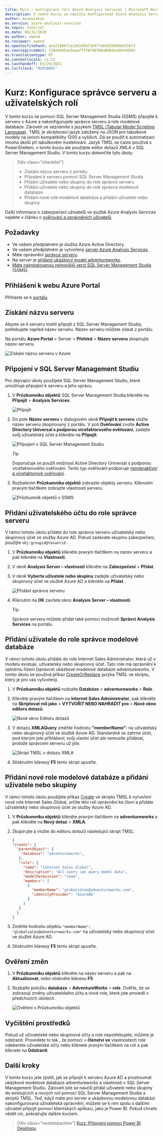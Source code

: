 ```yaml
---
title: Kurz – konfigurace rolí Azure Analysis Services | Microsoft Docs
description: V tomto kurzu se naučíte konfigurovat Azure Analysis Services rolí správce a uživatelů pomocí Azure Portal nebo SQL Server Management Studio.
author: minewiskan
ms.service: azure-analysis-services
ms.topic: tutorial
ms.date: 08/31/2020
ms.author: owend
ms.reviewer: owend
ms.openlocfilehash: aea2196671a136145671b977a6d925849b635b73
ms.sourcegitcommit: f28ebb95ae9aaaff3f87d8388a09b41e0b3445b5
ms.translationtype: MT
ms.contentlocale: cs-CZ
ms.lasthandoff: 03/29/2021
ms.locfileid: "92018691"
---
```

# <a name="tutorial-configure-server-administrator-and-user-roles"></a>Kurz: Konfigurace správce serveru a uživatelských rolí

 V tomto kurzu se pomocí SQL Server Management Studia (SSMS) připojíte k serveru v Azure a nakonfigurujete správce serveru a role modelové databáze. Zároveň se seznámíte s jazykem [TMSL (Tabular Model Scripting Language)](/analysis-services/tabular-model-programming-compatibility-level-1200/tabular-model-programming-for-compatibility-level-1200). TMSL je skriptovací jazyk založený na JSON pro tabulkové modely na úrovni kompatibility 1200 a vyšších. Dá se použít k automatizaci mnoha úkolů při tabulkovém modelování. Jazyk TMSL se často používá s PowerShellem, v tomto kurzu ale použijete editor dotazů XMLA v SQL Server Management Studiu. V tomto kurzu dokončíte tyto úkoly: 
  
> [!div class="checklist"]
> * Získání názvu serveru z portálu
> * Připojení k serveru pomocí SQL Server Management Studia
> * Přidání uživatele nebo skupiny do role správce serveru 
> * Přidání uživatele nebo skupiny do role správce modelové databáze
> * Přidání nové role modelové databáze a přidání uživatele nebo skupiny

Další informace o zabezpečení uživatelů ve službě Azure Analysis Services najdete v článku o [ověřování a oprávněních uživatelů](../analysis-services-manage-users.md). 

## <a name="prerequisites"></a>Požadavky

- Ve vašem předplatném je služba Azure Active Directory.
- Ve vašem předplatném je vytvořený [server Azure Analysis Services](../analysis-services-create-server.md).
- Máte oprávnění [správce serveru](../analysis-services-server-admins.md).
- Na server je [přidaný ukázkový model adventureworks](../analysis-services-create-sample-model.md).
- [Máte nainstalovanou nejnovější verzi SQL Server Management Studia](/sql/ssms/download-sql-server-management-studio-ssms) (SSMS).

## <a name="sign-in-to-the-azure-portal"></a>Přihlášení k webu Azure Portal

Přihlaste se k [portálu](https://portal.azure.com/).

## <a name="get-server-name"></a>Získání názvu serveru
Abyste se k serveru mohli připojit z SQL Server Management Studia, potřebujete napřed název serveru. Název serveru můžete získat z portálu.

Na portálu **Azure Portal** > Server > **Přehled** > **Název serveru** zkopírujte název serveru.
   
   ![Získání názvu serveru v Azure](./media/analysis-services-tutorial-roles/aas-copy-server-name.png)

## <a name="connect-in-ssms"></a>Připojení v SQL Server Management Studiu

Pro zbývající úkoly použijete SQL Server Management Studio, které umožňuje připojení k serveru a jeho správu.

1. V **Průzkumníku objektů** SQL Server Management Studia klikněte na **Připojit** > **Analysis Services**.

    ![Připojit](./media/analysis-services-tutorial-roles/aas-ssms-connect.png)

2. Do pole **Název serveru** v dialogovém okně **Připojit k serveru** vložte název serveru zkopírovaný z portálu. V poli **Ověřování** zvolte **Active Directory Universal s podporou vícefaktorového ověřování**, zadejte svůj uživatelský účet a klikněte na **Připojit**.
   
    ![Připojení v SQL Server Management Studiu](./media/analysis-services-tutorial-roles/aas-connect-ssms-auth.png)

    > [!TIP]
    > Doporučuje se použít možnost Active Directory Universal s podporou vícefaktorového ověřování. Tento typ ověřování podporuje [neinteraktivní a vícefaktorové ověřování](../../azure-sql/database/authentication-mfa-ssms-overview.md). 

3. Rozbalením **Průzkumníka objektů** zobrazte objekty serveru. Kliknutím pravým tlačítkem zobrazte vlastnosti serveru.
   
    ![Průzkumník objektů v SSMS](./media/analysis-services-tutorial-roles/aas-connect-ssms-objexp.png)

## <a name="add-a-user-account-to-the-server-administrator-role"></a>Přidání uživatelského účtu do role správce serveru

V rámci tohoto úkolu přidáte do role správce serveru uživatelský nebo skupinový účet ze služby Azure AD. Pokud zadáváte skupinu zabezpečení, použijte `obj:groupid@tenantid` .

1. V **Průzkumníku objektů** klikněte pravým tlačítkem na název serveru a pak klikněte na **Vlastnosti**. 
2. V okně **Analysis Server – vlastnosti** klikněte na **Zabezpečení** > **Přidat**.
3. V okně **Vyberte uživatele nebo skupinu** zadejte uživatelský nebo skupinový účet ve službě Azure AD a klikněte na **Přidat**. 
   
     ![Přidání správce serveru](./media/analysis-services-tutorial-roles/aas-add-server-admin.png)

4. Kliknutím na **OK** zavřete okno **Analysis Server – vlastnosti**.

    > [!TIP]
    > Správce serveru můžete přidat také pomocí možnosti **Správci Analysis Services** na portálu. 

## <a name="add-a-user-to-the-model-database-administrator-role"></a>Přidání uživatele do role správce modelové databáze

V rámci tohoto úkolu přidáte do role Internet Sales Administrator, která už v modelu existuje, uživatelský nebo skupinový účet. Tato role má oprávnění k úplnému řízení (správce) ukázkové modelové databáze adventureworks. V tomto úkolu se používá příkaz [CreateOrReplace](/analysis-services/tmsl/createorreplace-command-tmsl) jazyka TMSL ve skriptu, který je pro vás vytvořený.

1. V **Průzkumníku objektů** rozbalte **Databáze** > **adventureworks** > **Role**. 
2. Klikněte pravým tlačítkem na **Internet Sales Administrator**, pak klikněte na **Skriptovat roli jako** > **VYTVOŘIT NEBO NAHRADIT pro** > **Nové okno editoru dotazů**.

    ![Nové okno Editoru dotazů](./media/analysis-services-tutorial-roles/aas-add-db-admin.png)

3. V dotazu **XMLAQuery** změňte hodnotu **"memberName":** na uživatelský nebo skupinový účet ve službě Azure AD. Standardně se zahrne účet, pod kterým jste přihlášení; svůj vlastní účet ale nemusíte přidávat, protože správcem serveru už jste.

    ![Skript TMSL v dotazu XMLA](./media/analysis-services-tutorial-roles/aas-add-db-admin-script.png)

4. Stisknutím klávesy **F5** tento skript spusťte.


## <a name="add-a-new-model-database-role-and-add-a-user-or-group"></a>Přidání nové role modelové databáze a přidání uživatele nebo skupiny

V rámci tohoto úkolu použijete příkaz [Create](/analysis-services/tmsl/create-command-tmsl) ve skriptu TMSL k vytvoření nové role Internet Sales Global, určíte této roli oprávnění ke *čtení* a přidáte uživatelský nebo skupinový účet ze služby Azure AD.

1. V **Průzkumníku objektů** klikněte pravým tlačítkem na **adventureworks** a pak klikněte na **Nový dotaz** > **XMLA**. 
2. Zkopírujte a vložte do editoru dotazů následující skript TMSL:

    ```JSON
    {
    "create": {
      "parentObject": {
        "database": "adventureworks",
       },
       "role": {
         "name": "Internet Sales Global",
         "description": "All users can query model data",
         "modelPermission": "read",
         "members": [
           {
             "memberName": "globalsales@adventureworks.com",
             "identityProvider": "AzureAD"
           }
         ]
       }
      }
    }
    ```

3. Změňte hodnotu objektu `"memberName": "globalsales@adventureworks.com"` na uživatelský nebo skupinový účet ve službě Azure AD.
4. Stisknutím klávesy **F5** tento skript spusťte.

## <a name="verify-your-changes"></a>Ověření změn

1. V **Průzkumníku objektů** klikněte na název serveru a pak na **Aktualizovat**, nebo stiskněte klávesu **F5**.
2. Rozbalte položku **databáze**  >  **AdventureWorks**  >  **role**. Ověřte, že se zobrazují změny uživatelského účtu a nové role, které jste provedli v předchozích úkolech.   

    ![Ověření v Průzkumníku objektů](./media/analysis-services-tutorial-roles/aas-connect-ssms-verify.png)

## <a name="clean-up-resources"></a>Vyčištění prostředků

Pokud už uživatelské nebo skupinové účty a role nepotřebujete, můžete je odstranit. Provedete to tak , že pomocí  >  **členství ve** vlastnostech role odeberete uživatelské účty nebo kliknete pravým tlačítkem na roli a pak kliknete na **Odstranit**.


## <a name="next-steps"></a>Další kroky
V tomto kurzu jste zjistili, jak se připojit k serveru Azure AD a prozkoumat ukázkové modelové databáze adventureworks a vlastnosti v SQL Server Management Studiu. Zároveň jste se naučili přidat uživatele nebo skupiny do existujících a nových rolí pomocí SQL Server Management Studia a skriptů TMSL. Teď, když máte pro server a ukázkovou modelovou databázi nakonfigurovaná uživatelská oprávnění, můžete se k nim spolu s dalšími uživateli připojit pomocí klientských aplikací, jako je Power BI. Pokud chcete vědět víc, pokračujte dalším kurzem. 

> [!div class="nextstepaction"]
> [Kurz: Připojení pomocí Power BI Desktopu](analysis-services-tutorial-pbid.md)